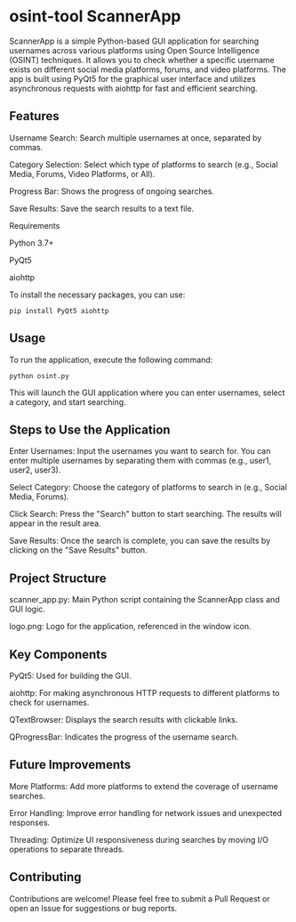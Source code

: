 # osint-tool ScannerApp


ScannerApp is a simple Python-based GUI application for searching usernames across various platforms using Open Source Intelligence (OSINT) techniques. It allows you to check whether a specific username exists on different social media platforms, forums, and video platforms. The app is built using PyQt5 for the graphical user interface and utilizes asynchronous requests with aiohttp for fast and efficient searching.

## Features

Username Search: Search multiple usernames at once, separated by commas.

Category Selection: Select which type of platforms to search (e.g., Social Media, Forums, Video Platforms, or All).

Progress Bar: Shows the progress of ongoing searches.

Save Results: Save the search results to a text file.

Requirements

Python 3.7+

PyQt5

aiohttp

To install the necessary packages, you can use:

    pip install PyQt5 aiohttp


## Usage

To run the application, execute the following command:

    python osint.py

This will launch the GUI application where you can enter usernames, select a category, and start searching.

## Steps to Use the Application

Enter Usernames: Input the usernames you want to search for. You can enter multiple usernames by separating them with commas (e.g., user1, user2, user3).

Select Category: Choose the category of platforms to search in (e.g., Social Media, Forums).

Click Search: Press the "Search" button to start searching. The results will appear in the result area.

Save Results: Once the search is complete, you can save the results by clicking on the "Save Results" button.


## Project Structure
scanner_app.py: Main Python script containing the ScannerApp class and GUI logic.

logo.png: Logo for the application, referenced in the window icon.



## Key Components
PyQt5: Used for building the GUI.

aiohttp: For making asynchronous HTTP requests to different platforms to check for usernames.

QTextBrowser: Displays the search results with clickable links.

QProgressBar: Indicates the progress of the username search.



## Future Improvements
More Platforms: Add more platforms to extend the coverage of username searches.

Error Handling: Improve error handling for network issues and unexpected responses.

Threading: Optimize UI responsiveness during searches by moving I/O operations to separate threads.


## Contributing
Contributions are welcome! Please feel free to submit a Pull Request or open an Issue for suggestions or bug reports.






